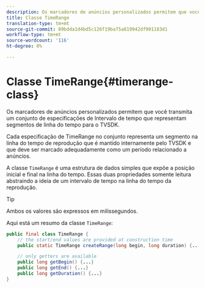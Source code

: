 ```yaml
---
description: Os marcadores de anúncios personalizados permitem que você transmita um conjunto de especificações de Intervalo de tempo que representam segmentos de linha do tempo para o TVSDK.
title: Classe TimeRange
translation-type: tm+mt
source-git-commit: 89bdda1d4bd5c126f19ba75a819942df901183d1
workflow-type: tm+mt
source-wordcount: '116'
ht-degree: 0%

---
```



# Classe TimeRange{#timerange-class}

Os marcadores de anúncios personalizados permitem que você transmita um conjunto de especificações de Intervalo de tempo que representam segmentos de linha do tempo para o TVSDK.

<!--<a id="section_42EB6D62627A424ABA250E3246EFEFC3"></a>-->

Cada especificação de TimeRange no conjunto representa um segmento na linha do tempo de reprodução que é mantido internamente pelo TVSDK e que deve ser marcado adequadamente como um período relacionado a anúncios.

A classe `TimeRange` é uma estrutura de dados simples que expõe a posição inicial e final na linha do tempo. Essas duas propriedades somente leitura abstraindo a ideia de um intervalo de tempo na linha do tempo da reprodução.

>[!TIP]
>
>Ambos os valores são expressos em milissegundos.

Aqui está um resumo da classe `TimeRange`:

```java
public final class TimeRange {
    // the start/end values are provided at construction time
    public static TimeRange createRange(long begin, long duration) {...} 

    // only getters are available
    public long getBegin() {...} 
    public long getEnd() {...} 
    public long getDuration() {...}
}
```

